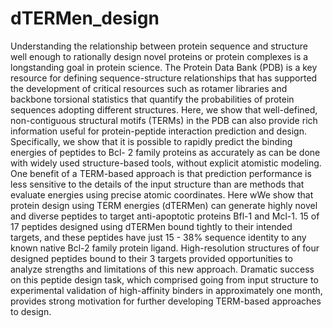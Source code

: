 # dTERMen_design

Understanding the relationship between protein sequence and structure well enough to rationally
design novel proteins or protein complexes is a longstanding goal in protein science. The Protein
Data Bank (PDB) is a key resource for defining sequence-structure relationships that has
supported the development of critical resources such as rotamer libraries and backbone torsional
statistics that quantify the probabilities of protein sequences adopting different structures. Here,
we show that well-defined, non-contiguous structural motifs (TERMs) in the PDB can also
provide rich information useful for protein-peptide interaction prediction and design.
Specifically, we show that it is possible to rapidly predict the binding energies of peptides to Bcl-
2 family proteins as accurately as can be done with widely used structure-based tools, without
explicit atomistic modeling. One benefit of a TERM-based approach is that prediction
performance is less sensitive to the details of the input structure than are methods that evaluate
energies using precise atomic coordinates. Here wWe show that protein design using TERM
energies (dTERMen) can generate highly novel and diverse peptides to target anti-apoptotic
proteins Bfl-1 and Mcl-1. 15 of 17 peptides designed using dTERMen bound tightly to their
intended targets, and these peptides have just 15 - 38% sequence identity to any known native
Bcl-2 family protein ligand. High-resolution structures of four designed peptides bound to their 3
targets provided opportunities to analyze strengths and limitations of this new approach.
Dramatic success on this peptide design task, which comprised going from input structure to
experimental validation of high-affinity binders in approximately one month, provides strong
motivation for further developing TERM-based approaches to design.

